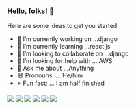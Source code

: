 ### Hello, folks! 👋


Here are some ideas to get you started:

- 🔭 I’m currently working on ...django
- 🌱 I’m currently learning ...react.js
- 👯 I’m looking to collaborate on ...django
- 🤔 I’m looking for help with ... AWS
- 💬 Ask me about ...Anything
- 😄 Pronouns: ... He/him
- ⚡ Fun fact: ... I am half finished



[<img src="https://img.icons8.com/bubbles/50/000000/gmail.png"/>](mailto:jatinrao8630@gmail.com)
[<img target="_blank" src="https://img.icons8.com/bubbles/50/000000/linkedin.png"/>](https://www.linkedin.com/in/jatinrao/)
[<img target="_blank" src="https://img.icons8.com/bubbles/50/000000/github.png">](https://www.github.com/jatin2003/)
[<img target="_blank" src="https://img.icons8.com/bubbles/50/000000/twitter.png"/>](https://www.twitter.com/iamjatinrao/)
[<img target="_blank" src="https://img.icons8.com/bubbles/50/000000/instagram-new.png"/>](https://www.instagram.com/jatinrao.dev/)
[<img target="_blank" src="https://img.icons8.com/bubbles/50/000000/discord-logo.png"/>](https://discord.gg/3Ks7sMA)
